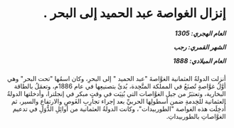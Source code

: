<h1 dir="rtl">إنزال الغواصة عبد الحميد إلى البحر .</h1>

<h5 dir="rtl">العام الهجري:  1305

الشهر القمري: رجب

العام الميلادي: 1888</h5>

<p dir="rtl">أنزلت الدولةُ العثمانية الغوَّاصةَ "عبد الحميد " إلى البحرِ، وكان اسمُها "تحت البحر" وهي أوَّلُ غوَّاصةٍ تُصنَعُ في المملكة المتَّحِدة، بُدئَ بتصنيعِها في عام 1886م، وتعمَلُ بالطاقة البخارية، وتعتبَرُ من جيل الغوَّاصات التي بُنِيَت في وقتٍ مبكر في إنجلترا، وأدخلتها الدولةُ العثمانية للخِدمةِ ضمن أسطولِها الحربيِّ بعد إجراء تجارِبِ الغَوصِ والارتفاعِ والسير، ثم أُدخِلَت هذه الغواصة "الطوربيدات"، وكانت الدولةُ العثمانية من أوائِلِ الدُّوَلِ في تدعيم الغوَّاصاتِ بالطوربيداتِ.</p></br>
